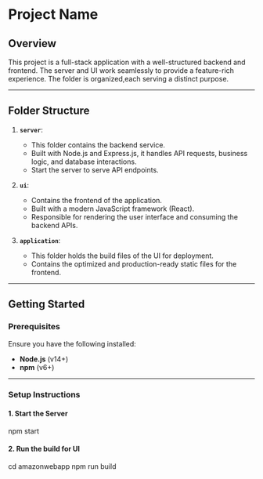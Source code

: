 # Project Name

## Overview
This project is a full-stack application with a well-structured backend and frontend. 
The server and UI work seamlessly to provide a feature-rich experience. 
The folder is organized,each serving a distinct purpose.

---

## Folder Structure
1. **`server`**: 
   - This folder contains the backend service.
   - Built with Node.js and Express.js, it handles API requests, business logic, and database interactions.
   - Start the server to serve API endpoints.

2. **`ui`**: 
   - Contains the frontend of the application.
   - Built with a modern JavaScript framework (React).
   - Responsible for rendering the user interface and consuming the backend APIs.

3. **`application`**:
   - This folder holds the build files of the UI for deployment.
   - Contains the optimized and production-ready static files for the frontend.

---

## Getting Started

### Prerequisites
Ensure you have the following installed:
- **Node.js** (v14+)
- **npm** (v6+)

---

### Setup Instructions

#### 1. Start the Server
npm start

#### 2. Run the build for UI
cd amazonwebapp
npm run build

